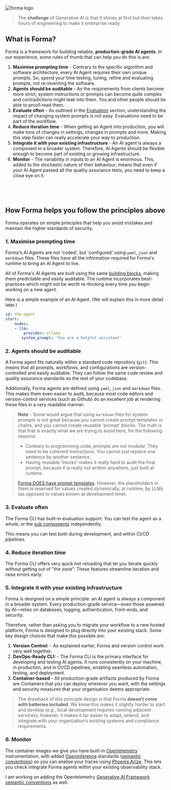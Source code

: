![forma logo](/forma-docs/documentation/img/forma-logo.svg)



> The **challenge** of Generative AI is that it shines at first but then takes hours of engineering to make it enterprise ready

## What is Forma?

Forma is a framework for building reliable, **production-grade AI agents**. In our experience, some rules of thumb that can help you do this is are:

1. **Maximise prompting time** - Contrary to the specific algorithm and software architecture, every AI Agent requires their own unique prompts. So, spend your time testing, tuning, refine and evaluating prompts, not re-inventing the software.
2. **Agents should be auditable** - As the requirements from clients become more strict, system instructions or prompts can become quite complex and contradictions might leak into them. You and other people should be able to proof-read them.
3. **Evaluate often** - As outlined in the [Evaluation](./evals.md) section, understanding the impact of changing system prompts is not easy. Evaluations need to be part of the workflow.
4. **Reduce iteration time** - When getting an Agent into production, you will make tons of changes in settings, changes in prompts and more. Making this step faster can really accelerate your way to production.
5. **Integrate it with your existing infrastructure** - An AI agent is always a component in a broader system. Therefore, AI Agents should be flexible enough to become part of existing or growing infrastructure.
6. **Monitor** - The variability in inputs to an AI Agent is enormous. This, added to the stochastic nature of their behaviour, means that even if your AI Agent passed all the quality assurance tests, you need to keep a close eye on it.


<div style="width: fit-content; margin:auto; padding: 1em;">
    <a style="padding: 0.5em 1em; border-radius:0.5em; background-color:var(--links); color:white;" href="../forma-docs/how-to/getting-started.md">Jump to "Quick start"</a>
</div>

## How Forma helps you follow the principles above

Forma operates on simple principles that help you avoid mistakes and maintain the higher standards of security.

### 1. Maximise prompting time

Forma's AI Agents are not 'coded', but 'configured' using `yaml`, `json` and `markdown` files. These files have all the information required for Forma's runtime to bring an AI Agent to live.

All of Forma's AI Agents are built using the same [building blocks](./building-blocks.md), making them predictable and easily auditable. The runtime incorporates best-practices which might not be worth re-thinking every time you begin working on a new agent.

Here is a simple example of an AI Agent. (We will explain this in more detail later.)

```yaml
id: the-agent
start:
    nodes:
    - llm:
        provider: ollama
       system_prompt: 'You are a helpful assistant'
```

### 2. Agents should be auditable

A Forma agent fits naturally within a standard code repository (`git`). This means that all prompts, workflows, and configurations are version-controlled and easily auditable. They can follow the same code review and quality assurance standards as the rest of your codebase. 

Additionally, Forma agents are defined using `yaml`, `json` and `markdown` files. This makes them even easier to audit, because most code editors and version-control services (such as Github) do an excellent job at rendering these files in a very readable manner.

> **Note** - Some would argue that using `markdown` files for system prompts is not great because you cannot create prompt templates or chains, and you cannot create reusable 'prompt' blocks. The truth is that that is exactly what we are trying to avoid here, for the following reasons:
> * Contrary to programming code, prompts are not modular. They need to be coherent instructions. You cannot just replace one sentence by another sentence.
> * Having reusable 'blocks' makes it really hard to audit the final prompt, because it is really not written anywhere, just built at runtime.
> 
> [Forma DOES have prompt templates](../how-to/templates.md). However, the placeholders in them is reserved for values created dynamically, at runtime, by LLMs (as opposed to values known at development time).


### 3. Evaluate often

The Forma CLI has built-in evaluation support. You can test the agent as a whole, or the [sub components](./building-blocks.md) independently.

This means you can test both during development, and within CI/CD pipelines.

### 4. Reduce iteration time

The Forma CLI  offers very quick hot reloading that let you iterate quickly without getting out of "the zone". These features streamline iteration and  raise errors early.

### 5. Integrate it with your existing infrastructure

Forma is designed on a simple principle: an AI agent is always a component in a broader system. Every production-grade service—even those powered by AI—relies on databases, logging, authentication, front-ends, and security. 

Therefore, rather than asking you to migrate your workflow to a new hosted platform, Forma is designed to plug directly into your existing stack. Some key design choices that make this possible are:

1. **Version Control:** - As explained earlier, Forma and version control work very well together.
2. **DevOps-Ready CLI:** - The Forma CLI is the primary interface for developing and testing AI agents. It runs consistently on your machine, in production, and in CI/CD pipelines, enabling seamless automation, testing, and deployment.
3. **Container-based** - All production-grade artifacts produced by Forma are Containers that you can deploy wherever you want, with the settings and security measures that your organisation deems appropriate.


> The drawback of this principle design is that Forma **doesn’t come with batteries included**. We know this makes it slightly harder to start and develop (e.g., local development requires running adjacent services); however, it makes it far easier to adapt, extend, and integrate with your organization’s existing systems and compliance requirements.


### 6. Monitor

The container images we give you have built-in [Opentelemetry](https://opentelemetry.io/) instrumentation, with added [Openinference](https://arize-ai.github.io/openinference) standards ([semantic conventions](https://arize-ai.github.io/openinference/spec/semantic_conventions.html)) so you can analise your traces using [Phoenix Arize](https://phoenix.arize.com). This lets you check integrate Forma agents within your existing observability stack.

I am working on adding the Opentelemetry [Generative AI Framework semantic conventions](https://opentelemetry.io/docs/specs/semconv/gen-ai/gen-ai-agent-spans/) as well.